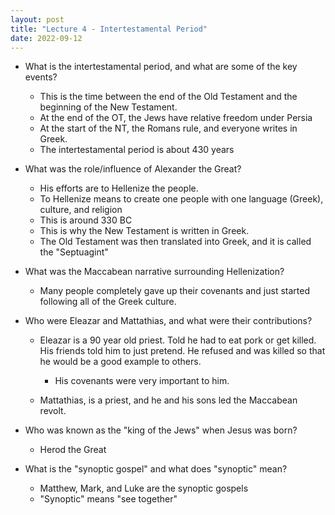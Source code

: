```yaml
---
layout: post
title: "Lecture 4 - Intertestamental Period"
date: 2022-09-12
---
```


* What is the intertestamental period, and what are some of the key events?
    * This is the time between the end of the Old Testament and the beginning of the New Testament.
    * At the end of the OT, the Jews have relative freedom under Persia
    * At the start of the NT, the Romans rule, and everyone writes in Greek.
    * The intertestamental period is about 430 years

* What was the role/influence of Alexander the Great?
    * His efforts are to Hellenize the people.
    * To Hellenize means to create one people with one language (Greek), culture, and religion
    * This is around 330 BC
    * This is why the New Testament is written in Greek.
    * The Old Testament was then translated into Greek, and it is called the "Septuagint"

* What was the Maccabean narrative surrounding Hellenization?
    * Many people completely gave up their covenants and just started following all of the Greek culture.

* Who were Eleazar and Mattathias, and what were their contributions?
    * Eleazar is a 90 year old priest. Told he had to eat pork or get killed. His friends told him to just pretend. He refused and was killed so that he would be a good example to others.
        * His covenants were very important to him.
    
    * Mattathias, is a priest, and he and his sons led the Maccabean revolt.

* Who was known as the "king of the Jews" when Jesus was born?
    * Herod the Great

* What is the "synoptic gospel" and what does "synoptic" mean?
    * Matthew, Mark, and Luke are the synoptic gospels
    * "Synoptic" means "see together"